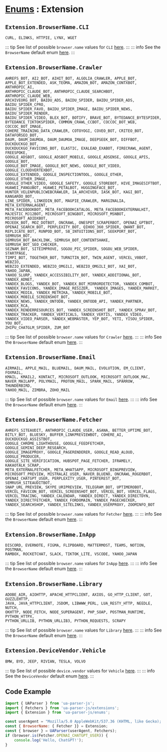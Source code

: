 # [Enums](/api/submodules/enums/overview) : Extension

## `Extension.BrowserName.CLI`

```csv:no-line-numbers
CURL, ELINKS, HTTPIE, LYNX, WGET
```
::: tip
See list of possible `browser.name` values for `CLI` [here](/api/submodules/extensions/clis).
:::
::: info
See the `BrowserName` default enum [here](/api/submodules/enums/browser-name).
:::

## `Extension.BrowserName.Crawler`

```csv:no-line-numbers
AHREFS_BOT, AI2_BOT, AIHIT_BOT, ALGOLIA_CRAWLER, APPLE_BOT, 
APPLE_BOT_EXTENDED, ASK_TEOMA, AMAZON_BOT, AMAZON_CONTXBOT, ANTHROPIC_AI, 
ANTHROPIC_CLAUDE_BOT, ANTHROPIC_CLAUDE_SEARCHBOT, ANTHROPIC_CLAUDE_WEB, 
ARCHIVEORG_BOT, BAIDU_ADS, BAIDU_SPIDER, BAIDU_SPIDER_ADS, BAIDU_SPIDER_CPRO, 
BAIDU_SPIDER_FAVO, BAIDU_SPIDER_IMAGE, BAIDU_SPIDER_NEWS, BAIDU_SPIDER_RENDER, 
BAIDU_SPIDER_VIDEO, BLEX_BOT, BOTIFY, BRAVE_BOT, BYTEDANCE_BYTESPIDER, 
BYTEDANCE_TIKTOKSPIDER, COMMON_CRAWL_CCBOT, COCCOC_BOT_WEB, COCCOC_BOT_IMAGE, 
COHERE_TRAINING_DATA_CRAWLER, COTOYOGI, COVEO_BOT, CRITEO_BOT, DATAFORSEO_BOT, 
DAUM, DAUM_DAUMOA, DAUM_DAUMOA_IMAGE, DEEPSEEK_BOT, DIFFBOT, DUCKDUCKGO_BOT, 
DUCKDUCKGO_FAVICONS_BOT, ELASTIC, EXALEAD_EXABOT, FIRECRAWL_AGENT, FREESPOKE, 
GOOGLE_ADSBOT, GOOGLE_ADSBOT_MOBILE, GOOGLE_ADSENSE, GOOGLE_APIS, GOOGLE_BOT, 
GOOGLE_BOT_IMAGE, GOOGLE_BOT_NEWS, GOOGLE_BOT_VIDEO, GOOGLE_CLOUDVERTEXBOT, 
GOOGLE_EXTENDED, GOOGLE_INSPECTIONTOOL, GOOGLE_OTHER, GOOGLE_OTHER_IMAGE, 
GOOGLE_OTHER_VIDEO, GOOGLE_SAFETY, GOOGLE_STOREBOT, HIVE_IMAGESIFTBOT, 
HUAWEI_PANGUBOT, HUAWEI_PETALBOT, HUGGINGFACE_BOT, 
HUNTER_VELENPUBLICWEBCRAWLER, IA_ARCHIVER, IASK_BOT, KAGI_BOT, KANGAROO_BOT, 
LINE_SPIDER, LINKEDIN_BOT, MAGPIE_CRAWLER, MARGINALIA, META_EXTERNALAGENT, 
META_FACEBOOKBOT, META_FACEBOOKCATALOG, META_FACEBOOKEXTERNALHIT, 
MAJESTIC_MJ12BOT, MICROSOFT_BINGBOT, MICROSOFT_MSNBOT, MICROSOFT_ADIDXBOT, 
MOJEEK_BOT, MOZ_DOTBOT, ONCRAWL, ONESPOT_SCRAPERBOT, OPENAI_GPTBOT, 
OPENAI_SEARCH_BOT, PERPLEXITY_BOT, QIHOO_360_SPIDER, QWANT_BOT, 
REPLICATE_BOT, RUNPOD_BOT, SB_INTUITIONS_BOT, SEEKPORT_BOT, SEMRUSH_BOT, 
SEMRUSH_BOT_BACKLINK, SEMRUSH_BOT_CONTENTSHAKE, SEMRUSH_BOT_SEO_CHECKER, 
SEZNAM_BOT, SITEIMPROVE, SOGOU_PIC_SPIDER, SOGOU_WEB_SPIDER, STARTPAGE, 
TIMPI_BOT, TOGETHER_BOT, TURNITIN_BOT, TWIN_AGENT, VERCEL_V0BOT, WEBZIO, 
WEBZIO_EXTENDED, WEBZIO_OMGILI, WEBZIO_OMGILI_BOT, XAI_BOT, YAHOO_JAPAN, 
YAHOO_SLURP, YANDEX_ACCESSIBILITY_BOT, YANDEX_ADDITIONAL_BOT, YANDEX_ADNET, 
YANDEX_BLOGS, YANDEX_BOT, YANDEX_BOT_MIRRORDETECTOR, YANDEX_COMBOT, 
YANDEX_FAVICONS, YANDEX_IMAGE_RESIZER,  YANDEX_IMAGES, YANDEX_MARKET, 
YANDEX_MEDIA, YANDEX_METRIKA, YANDEX_MOBILE_BOT, YANDEX_MOBILE_SCREENSHOT_BOT, 
YANDEX_NEWS, YANDEX_ONTODB, YANDEX_ONTODB_API, YANDEX_PARTNER, YANDEX_RCA, 
YANDEX_RENDERRESOURCES_BOT, YANDEX_SCREENSHOT_BOT, YANDEX_SPRAV_BOT, 
YANDEX_TRACKER, YANDEX_VERTICALS, YANDEX_VERTIS, YANDEX_VIDEO, 
YANDEX_VIDEO_PARSER, YANDEX_WEBMASTER, YEP_BOT, YETI, YISOU_SPIDER, YOU_BOT, 
ZHIPU_CHATGLM_SPIDER, ZUM_BOT
```
::: tip
See list of possible `browser.name` values for `Crawler` [here](/api/submodules/extensions/crawlers).
:::
::: info
See the `BrowserName` default enum [here](/api/submodules/enums/browser-name).
:::

## `Extension.BrowserName.Email`

```csv:no-line-numbers
AIRMAIL, APPLE_MAIL, BLUEMAIL, DAUM_MAIL, EVOLUTION, EM_CLIENT, FOXMAIL, 
KMAIL, KMAIL2, KONTACT, MICROSOFT_OUTLOOK, MICROSOFT_OUTLOOK_MAC, 
NAVER_MAILAPP, POLYMAIL, PROTON_MAIL, SPARK_MAIL, SPARROW, THUNDERBIRD, 
YAHOO_MAIL, ZIMBRA, ZOHO_MAIL
```
::: tip
See list of possible `browser.name` values for `Email` [here](/api/submodules/extensions/emails).
:::
::: info
See the `BrowserName` default enum [here](/api/submodules/enums/browser-name).
:::

## `Extension.BrowserName.Fetcher`

```csv:no-line-numbers
AHREFS_SITEAUDIT, ANTHROPIC_CLAUDE_USER, ASANA, BETTER_UPTIME_BOT, 
BITLY_BOT, BLUESKY, BUFFER_LINKPREVIEWBOT, COHERE_AI, DUCKDUCKGO_ASSISTBOT, 
GOOGLE_CHROME_LIGHTHOUSE, GOOGLE_FEEDFETCHER, GOOGLE_GEMINI_DEEP_RESEARCH, 
GOOGLE_IMAGEPROXY, GOOGLE_PAGERENDERER, GOOGLE_READ_ALOUD, GOOGLE_PRODUCER, 
GOOGLE_SITE_VERIFICATION, HUBSPOT_PAGE_FETCHER, IFRAMELY, KAKAOTALK_SCRAP, 
META_EXTERNALFETCHER, META_WHATSAPP, MICROSOFT_BINGPREVIEW, 
MICROSOFT_PREVIEW, MISTRALAI_USER, NAVER_BLUENO, ONCRAWL_ROGERBOT, 
OPENAI_CHATGPT_USER, PERPLEXITY_USER, PINTEREST_BOT, SEMRUSH_SITEAUDITBOT, 
SNAP_URL_PREVIEW, SKYPE_URIPREVIEW, TELEGRAM_BOT, UPTIMEROBOT, 
VERCEL_FAVICON_BOT, VERCEL_SCREENSHOT_BOT, VERCEL_BOT, VERCEL_FLAGS, 
VERCEL_TRACING, YANDEX_CALENDAR, YANDEX_DIRECT, YANDEX_DIRECTDYN, 
YANDEX_DIRECTFETCHER, YANDEX_FORDOMAIN, YANDEX_PAGECHECKER, 
YANDEX_SEARCHSHOP, YANDEX_SITELINKS, YANDEX_USERPROXY, ZOOMINFO_BOT
```
::: tip
See list of possible `browser.name` values for `Fetcher` [here](/api/submodules/extensions/fetchers).
:::
::: info
See the `BrowserName` default enum [here](/api/submodules/enums/browser-name).
:::

## `Extension.BrowserName.InApp`

```csv:no-line-numbers
DISCORD, EVERNOTE, FIGMA, FLIPBOARD, MATTERMOST, TEAMS, NOTION, POSTMAN, 
RAMBOX, ROCKETCHAT, SLACK, TIKTOK_LITE, VSCODE, YAHOO_JAPAN
```
::: tip
See list of possible `browser.name` values for `InApp` [here](/api/submodules/extensions/inapps).
:::
::: info
See the `BrowserName` default enum [here](/api/submodules/enums/browser-name).
:::

## `Extension.BrowserName.Library`

```csv:no-line-numbers
ADOBE_AIR, AIOHTTP, APACHE_HTTPCLIENT, AXIOS, GO_HTTP_CLIENT, GOT, GUZZLEHTTP, 
JAVA, JAVA_HTTPCLIENT, JSDOM, LIBWWW_PERL, LUA_RESTY_HTTP, NEEDLE, NUTCH, 
OKHTTP, NODE_FETCH, NODE_SUPERAGENT, PHP_SOAP, POSTMAN_RUNTIME, PYTHON_HTTPX, 
PYTHON_URLLIB, PYTHON_URLLIB3, PYTHON_REQUESTS, SCRAPY
```
::: tip
See list of possible `browser.name` values for `Library` [here](/api/submodules/extensions/libraries).
:::
::: info
See the `BrowserName` default enum [here](/api/submodules/enums/browser-name).
:::

## `Extension.DeviceVendor.Vehicle`

```csv:no-line-numbers
BMW, BYD, JEEP, RIVIAN, TESLA, VOLVO
```
::: tip
See list of possible `device.vendor` values for `Vehicle` [here](/api/submodules/extensions/vehicles).
:::
::: info
See the `DeviceVendor` default enum [here](/api/submodules/enums/device-vendor).
:::


## Code Example

```js [greet-chatgpt-user.js]
import { UAParser } from 'ua-parser-js';
import { Fetchers } from 'ua-parser-js/extensions';
import { Extension } from 'ua-parser-js/enums';

const userAgent = "Mozilla/5.0 AppleWebKit/537.36 (KHTML, like Gecko); compatible; ChatGPT-User/1.0; +https://openai.com/bot";
const { BrowserName: { Fetcher }} = Extension;
const { browser } = UAParser(userAgent, Fetchers);
if (browser.is(Fetcher.OPENAI_CHATGPT_USER)) {
    console.log('Hello, ChatGPT!');
}
```